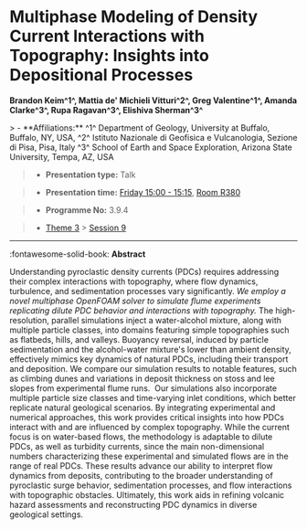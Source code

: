 # Multiphase Modeling of Density Current Interactions with Topography: Insights into Depositional Processes

**Brandon Keim^1^, Mattia de\' Michieli Vitturi^2^, Greg Valentine^1^, Amanda Clarke^3^, Rupa Ragavan^3^, Elishiva Sherman^3^**

<!-- more -->> - **Affiliations:** ^1^ Department of Geology, University at Buffalo, Buffalo, NY, USA, ^2^ Istituto Nazionale di Geofisica e Vulcanologia, Sezione di Pisa, Pisa, Italy ^3^ School of Earth and Space Exploration, Arizona State University, Tempa, AZ, USA

> - **Presentation type:** Talk

> - **Presentation time:** [Friday 15:00 - 15:15](../sessions_comparison.md#__tabbed_4_5), [Room R380](../maps_venue.md#__tabbed_1_1)

> - **Programme No:** 3.9.4

> - [Theme 3](../theme3.md) > [Session 9](../sessions/session-3-9.md)

--- 

:fontawesome-solid-book: **Abstract**

Understanding pyroclastic density currents (PDCs) requires addressing their complex interactions with topography, where flow dynamics, turbulence, and sedimentation processes vary significantly. *We employ a novel multiphase OpenFOAM solver to simulate flume experiments replicating dilute PDC behavior and interactions with topography.* The high-resolution, parallel simulations inject a water-alcohol mixture, along with multiple particle classes, into domains featuring simple topographies such as flatbeds, hills, and valleys. Buoyancy reversal, induced by particle sedimentation and the alcohol-water mixture's lower than ambient density, effectively mimics key dynamics of natural PDCs, including their transport and deposition. We compare our simulation results to notable features, such as climbing dunes and variations in deposit thickness on stoss and lee slopes from experimental flume runs.  Our simulations also incorporate multiple particle size classes and time-varying inlet conditions, which better replicate natural geological scenarios. By integrating experimental and numerical approaches, this work provides critical insights into how PDCs interact with and are influenced by complex topography. While the current focus is on water-based flows, the methodology is adaptable to dilute PDCs, as well as turbidity currents, since the main non-dimensional numbers characterizing these experimental and simulated flows are in the range of real PDCs. These results advance our ability to interpret flow dynamics from deposits, contributing to the broader understanding of pyroclastic surge behavior, sedimentation processes, and flow interactions with topographic obstacles. Ultimately, this work aids in refining volcanic hazard assessments and reconstructing PDC dynamics in diverse geological settings.

